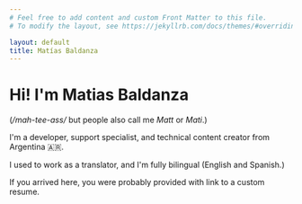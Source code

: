 ```yaml
---
# Feel free to add content and custom Front Matter to this file.
# To modify the layout, see https://jekyllrb.com/docs/themes/#overriding-theme-defaults

layout: default
title: Matías Baldanza
---
```


# Hi! I'm Matias Baldanza
(_/mah-tee-ass/_ but people also call me _Matt_ or _Mati_.)

I'm a developer, support specialist, and technical content creator from Argentina 🇦🇷.

I used to work as a translator, and I'm fully bilingual (English and Spanish.)

If you arrived here, you were probably provided with link to a custom resume.


